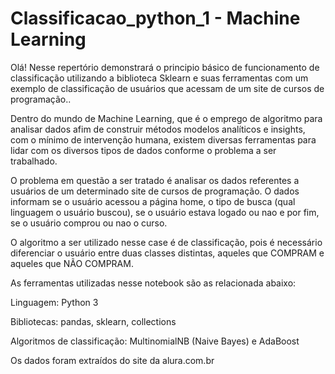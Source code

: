 # Classificacao_python_1 - Machine Learning
Olá! Nesse repertório demonstrará o principio básico de funcionamento de classificação utilizando a biblioteca Sklearn e suas ferramentas com um exemplo de classificação de usuários que acessam de um site de cursos de programação..

Dentro do mundo de Machine Learning, que é o emprego de algoritmo para analisar dados afim de construir métodos modelos analíticos e insights, com o mínimo de intervenção humana, existem diversas ferramentas para lidar com os diversos tipos de dados conforme o problema a ser trabalhado.

O problema em questão a ser tratado é analisar os dados referentes a usuários de um determinado site de cursos de programação. O dados informam se o usuário acessou a página home, o tipo de busca (qual linguagem o usuário buscou), se o usuário estava logado ou nao e por fim, se o usuário comprou ou nao o curso.

O algoritmo a ser utilizado nesse case é de classificação, pois é necessário diferenciar o usuário entre duas classes distintas, aqueles que COMPRAM e aqueles que NÃO COMPRAM.

As ferramentas utilizadas nesse notebook são as relacionada abaixo:

Linguagem: Python 3

Bibliotecas: pandas, sklearn, collections

Algoritmos de classificação: MultinomialNB (Naive Bayes) e AdaBoost

Os dados foram extraídos do site da alura.com.br
